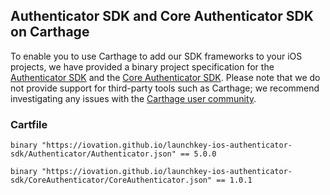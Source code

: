 ## Authenticator SDK and Core Authenticator SDK on Carthage

To enable you to use Carthage to add our SDK frameworks to your iOS projects, we have provided a binary project specification for the [Authenticator SDK](https://iovation.github.io/launchkey-ios-authenticator-sdk/Authenticator/Authenticator.json) and the [Core Authenticator SDK](https://iovation.github.io/launchkey-ios-authenticator-sdk/CoreAuthenticator/CoreAuthenticator.json). Please note that we do not provide support for third-party tools such as Carthage; we recommend investigating any issues with the [Carthage user community](https://github.com/Carthage/Carthage/issues).

### Cartfile

`binary "https://iovation.github.io/launchkey-ios-authenticator-sdk/Authenticator/Authenticator.json" == 5.0.0`

`binary "https://iovation.github.io/launchkey-ios-authenticator-sdk/CoreAuthenticator/CoreAuthenticator.json" == 1.0.1`
